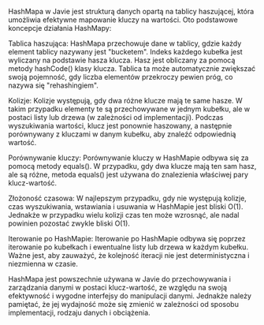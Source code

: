 HashMapa w Javie jest strukturą danych opartą na tablicy haszującej, która umożliwia efektywne mapowanie kluczy na wartości. Oto podstawowe koncepcje działania HashMapy:

Tablica haszująca: HashMapa przechowuje dane w tablicy, gdzie każdy element tablicy nazywany jest "bucketem". Indeks każdego kubełka jest wyliczany na podstawie hasza klucza. Hasz jest obliczany za pomocą metody hashCode() klasy klucza. Tablica ta może automatycznie zwiększać swoją pojemność, gdy liczba elementów przekroczy pewien próg, co nazywa się "rehashingiem".

Kolizje: Kolizje występują, gdy dwa różne klucze mają te same hasze. W takim przypadku elementy te są przechowywane w jednym kubełku, ale w postaci listy lub drzewa (w zależności od implementacji). Podczas wyszukiwania wartości, klucz jest ponownie haszowany, a następnie porównywany z kluczami w danym kubełku, aby znaleźć odpowiednią wartość.

Porównywanie kluczy: Porównywanie kluczy w HashMapie odbywa się za pomocą metody equals(). W przypadku, gdy dwa klucze mają ten sam hasz, ale są różne, metoda equals() jest używana do znalezienia właściwej pary klucz-wartość.

Złożoność czasowa: W najlepszym przypadku, gdy nie występują kolizje, czas wyszukiwania, wstawiania i usuwania w HashMapie jest bliski O(1). Jednakże w przypadku wielu kolizji czas ten może wzrosnąć, ale nadal powinien pozostać zwykle bliski O(1).

Iterowanie po HashMapie: Iterowanie po HashMapie odbywa się poprzez iterowanie po kubełkach i ewentualne listy lub drzewa w każdym kubełku. Ważne jest, aby zauważyć, że kolejność iteracji nie jest deterministyczna i niezmienna w czasie.

HashMapa jest powszechnie używana w Javie do przechowywania i zarządzania danymi w postaci klucz-wartość, ze względu na swoją efektywność i wygodne interfejsy do manipulacji danymi. Jednakże należy pamiętać, że jej wydajność może się zmienić w zależności od sposobu implementacji, rodzaju danych i obciążenia.